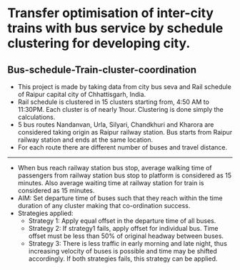 # Transfer optimisation of inter-city trains with bus service by schedule clustering for developing city.

## Bus-schedule-Train-cluster-coordination

- This project is made by taking data from city bus seva and Rail schedule of Raipur capital city of Chhattisgarh, India.
- Rail schedule is clustered in 15 clusters starting from, 4:50 AM to 11:30PM. Each cluster is of nearly 1hour. Clustering is done simply the calculations.
- 5 bus routes Nandanvan, Urla, Silyari, Chandkhuri and Kharora are considered taking origin as Raipur railway station. Bus starts from Raipur railway station and ends at the same location.
- For each route there are different number of buses and travel distance. 

---

- When bus reach railway station bus stop, average walking time of passengers from railway station bus stop to platform is considered as 15 minutes. 
Also average waiting time at railway station for train is considered as 15 minutes.
- AIM: Set departure time of buses such that they reach within the time duration of any cluster making that co-ordination success.
- Strategies applied:
    - Strategy 1: Apply equal offset in the departure time of all buses.
    - Strategy 2: If strategy1 fails, apply offset for individual bus. Time offset must be less than 50% of original headway between buses.
    - Strategy 3: There is less traffic in early morning and late night, thus increasing velocity of buses is possible and time may be shifted
    accordingly. If both strategies fails, this strategy can be applied.
